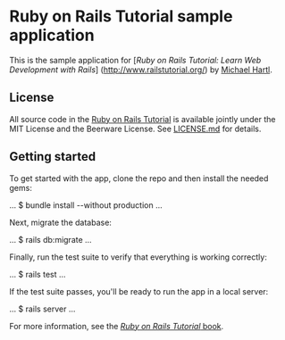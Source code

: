 # Ruby on Rails Tutorial sample application

This is the sample application for
[*Ruby on Rails Tutorial:
Learn Web Development with Rails*]
(http://www.railstutorial.org/)
by [Michael Hartl](http://www.michaelhartl.com/).

## License

All source code in the [Ruby on Rails Tutorial](http://railstutorial.org/)
is available jointly under the MIT License and the Beerware
License. See
[LICENSE.md](LICENSE.md) for details.

## Getting started 

To get started with the app, clone the repo and then install the
needed gems:

...
$ bundle install --without production
...

Next, migrate the database:

...
$ rails db:migrate
...

Finally, run the test suite to verify that everything is working correctly:

...
$ rails test
...

If the test suite passes, you'll be ready to run the app in a local server:

...
$ rails server
...

For more information, see the
[*Ruby on Rails Tutorial* book](http://www.railstutorial.org/book).

